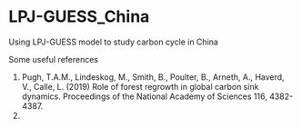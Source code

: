 # LPJ-GUESS_China
Using LPJ-GUESS model to study carbon cycle in China

Some useful references
1. Pugh, T.A.M., Lindeskog, M., Smith, B., Poulter, B., Arneth, A., Haverd, V., Calle, L. (2019) Role of forest regrowth in global carbon sink dynamics. Proceedings of the National Academy of Sciences 116, 4382-4387.
2. 

